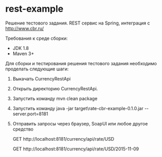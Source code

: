 # rest-example
Решение тестового задания. REST сервис на Spring, интеграция с http://www.cbr.ru/

Требования к среде сборки:
- JDK 1.8
- Maven 3+

Для сборки и тестирования решения тестового задания необходимо проделать следующие шаги:

1. Выкачать CurrencyRestApi

2. Открыть директорию CurrencyRestApi.

3. Запустить команду
	mvn clean package

4. Запустить команду 
	java -jar target\rate-cbr-example-0.1.0.jar --server.port=8181

5. Отправить запросы через браузер, SoapUI или любое другое средство

	GET http://localhost:8181/currency/api/rate/USD
	
	GET http://localhost:8181/currency/api/rate/USD/2015-11-09
